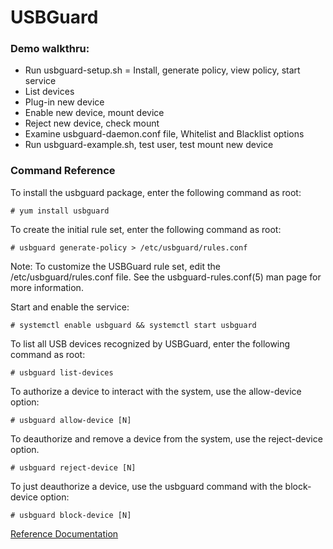 # USBGuard
### Demo walkthru:
* Run usbguard-setup.sh = Install, generate policy, view policy, start service
* List devices
* Plug-in new device
* Enable new device, mount device
* Reject new device, check mount
* Examine usbguard-daemon.conf file, Whitelist and Blacklist options
* Run usbguard-example.sh, test user, test mount new device

### Command Reference
To install the usbguard package, enter the following command as root:
	
```# yum install usbguard```

To create the initial rule set, enter the following command as root:

```# usbguard generate-policy > /etc/usbguard/rules.conf```

Note: To customize the USBGuard rule set, edit the /etc/usbguard/rules.conf file. See the usbguard-rules.conf(5) man page for more information.

Start and enable the service:

```# systemctl enable usbguard && systemctl start usbguard```

To list all USB devices recognized by USBGuard, enter the following command as root:

```# usbguard list-devices```

To authorize a device to interact with the system, use the allow-device option:

```# usbguard allow-device [N]```

To deauthorize and remove a device from the system, use the reject-device option. 

```# usbguard reject-device [N]```

To just deauthorize a device, use the usbguard command with the block-device option:

```# usbguard block-device [N]```

[Reference Documentation](https://access.redhat.com/documentation/en-us/red_hat_enterprise_linux/7/html/security_guide/sec-using-usbguard)
